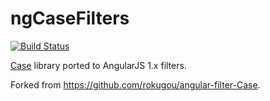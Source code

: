 # ngCaseFilters

[![Build Status](https://travis-ci.org/oaguy1/angular-filter-Case.svg?branch=master)](https://travis-ci.org/oaguy1/angular-filter-Case)

[Case](https://github.com/nbubna/Case) library ported to AngularJS 1.x filters.

Forked from https://github.com/rokugou/angular-filter-Case.
